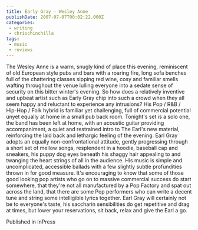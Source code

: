 ```yaml
---
title: Early Gray - Wesley Anne
publishDate: 2007-07-07T00:02:22.000Z
categories:
 - writing
 - chrischinchilla
tags:
 - music 
 - reviews
---
```


The Wesley Anne is a warm, snugly kind of place this evening, reminiscent of old European style pubs and bars with a roaring fire, long sofa benches full of the chattering classes sipping red wine, cosy and familiar smells wafting throughout the venue lulling everyone into a sedate sense of security on this bitter winter's evening. So how does a relatively inventive and upbeat artist such as Early Gray chip into such a crowd when they all seem happy and reluctant to experience any intrusions? His Pop / R&B / Hip-Hop / Folk hybrid is familiar yet challenging, full of commercial potential unyet equally at home in a small pub back room. Tonight's set is a solo one, the band has been left at home, with an acoustic guitar providing accompaniment, a quiet and restrained intro to The Earl's new material, reinforcing the laid back and lethargic feeling of the evening. Earl Gray adopts an equally non-confrontational attitude, gently progressing through a short set of mellow songs, resplendent in a hoodie, baseball cap and sneakers, his puppy dog eyes beneath his shaggy hair appealing to and twanging the heart strings of all in the audience. His music is simple and uncomplicated, accessible ballads with a few slightly subtle profundities thrown in for good measure. It's encouraging to know that some of those good looking pop artists who go on to massive commercial success do start somewhere, that they're not all manufactured by a Pop Factory and spat out across the land, that there are some Pop performers who can write a decent tune and string some intelligible lyrics together. Earl Gray will certainly not be to everyone's taste, his saccharin sensibilities do get repetitive and drag at times, but lower your reservations, sit back, relax and give the Earl a go.

Published in InPress
